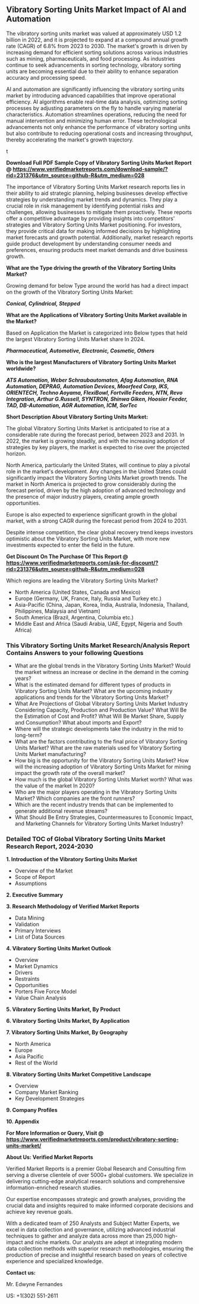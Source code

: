 <h2>Vibratory Sorting Units Market Impact of AI and Automation</h2><p>The vibratory sorting units market was valued at approximately USD 1.2 billion in 2022, and it is projected to expand at a compound annual growth rate (CAGR) of 6.8% from 2023 to 2030. The market's growth is driven by increasing demand for efficient sorting solutions across various industries such as mining, pharmaceuticals, and food processing. As industries continue to seek advancements in sorting technology, vibratory sorting units are becoming essential due to their ability to enhance separation accuracy and processing speed.</p><p>AI and automation are significantly influencing the vibratory sorting units market by introducing advanced capabilities that improve operational efficiency. AI algorithms enable real-time data analysis, optimizing sorting processes by adjusting parameters on the fly to handle varying material characteristics. Automation streamlines operations, reducing the need for manual intervention and minimizing human error. These technological advancements not only enhance the performance of vibratory sorting units but also contribute to reducing operational costs and increasing throughput, thereby accelerating the market's growth trajectory.</p>t</p><p id="" class=""><strong>Download Full PDF Sample Copy of Vibratory Sorting Units Market Report @ <a href="https://www.verifiedmarketreports.com/download-sample/?rid=231376&utm_source=github-R&utm_medium=028" target="_blank">https://www.verifiedmarketreports.com/download-sample/?rid=231376&utm_source=github-R&utm_medium=028</a></strong></p><p>The importance of&nbsp;Vibratory Sorting Units Market research reports lies in their ability to aid strategic planning, helping businesses develop effective strategies by understanding market trends and dynamics. They play a crucial role in risk management by identifying potential risks and challenges, allowing businesses to mitigate them proactively. These reports offer a competitive advantage by providing insights into competitors' strategies and Vibratory Sorting Units Market positioning. For investors, they provide critical data for making informed decisions by highlighting market forecasts and growth potential. Additionally, market research reports guide product development by understanding consumer needs and preferences, ensuring products meet market demands and drive business growth.</p><p><strong>What are the&nbsp;Type driving the growth of the Vibratory Sorting Units Market?</strong></p><p id="" class="">Growing demand for below Type around the world has had a direct impact on the growth of the Vibratory Sorting Units Market:</p><em><strong>Conical, Cylindrical, Stepped</strong></em></p><strong>What are the&nbsp;Applications&nbsp;of Vibratory Sorting Units Market available in the Market?</strong></p><p id="" class="">Based on Application the Market is categorized into Below types that held the largest Vibratory Sorting Units Market share In 2024.</p><em><strong>Pharmaceutical, Automotive, Electronic, Cosmetic, Others</strong></em></p><strong>Who is the largest Manufacturers of Vibratory Sorting Units Market worldwide?</strong></p><p><em><strong>ATS Automation, Weber Schraubautomaten, Afag Automation, RNA Automation, DEPRAG, Automation Devices, Moorfeed Corp, IKS, ORIENTECH, Techno Aoyama, FlexiBowl, Fortville Feeders, NTN, Revo Integration, Arthur G.Russell, SYNTRON, Shinwa Giken, Hoosier Feeder, TAD, DB-Automation, AGR Automation, ICM, SorTec</strong></em></p><p id="" class=""><strong>Short Description About Vibratory Sorting Units Market:</strong></p><p>The global Vibratory Sorting Units Market is anticipated to rise at a considerable rate during the forecast period, between 2023 and 2031. In 2022, the market is growing steadily, and with the increasing adoption of strategies by key players, the market is expected to rise over the projected horizon.</p><p>North America, particularly the United States, will continue to play a pivotal role in the market's development. Any changes in the United States could significantly impact the Vibratory Sorting Units Market growth trends. The market in North America is projected to grow considerably during the forecast period, driven by the high adoption of advanced technology and the presence of major industry players, creating ample growth opportunities.</p><p>Europe is also expected to experience significant growth in the global market, with a strong CAGR during the forecast period from 2024 to 2031.</p><p>Despite intense competition, the clear global recovery trend keeps investors optimistic about the Vibratory Sorting Units Market, with more new investments expected to enter the field in the future.</p><p id="" class=""><strong>Get Discount On The Purchase Of This Report @ <a href="https://www.verifiedmarketreports.com/ask-for-discount/?rid=231376&utm_source=github-R&utm_medium=028" target="_blank">https://www.verifiedmarketreports.com/ask-for-discount/?rid=231376&utm_source=github-R&utm_medium=028</a></strong></p>Which regions are leading the Vibratory Sorting Units Market?</p><ul><li>North America (United States, Canada and Mexico)</li><li>Europe (Germany, UK, France, Italy, Russia and Turkey etc.)</li><li>Asia-Pacific (China, Japan, Korea, India, Australia, Indonesia, Thailand, Philippines, Malaysia and Vietnam)</li><li>South America (Brazil, Argentina, Columbia etc.)</li><li>Middle East and Africa (Saudi Arabia, UAE, Egypt, Nigeria and South Africa)</li></ul><h3 id="" class="">This Vibratory Sorting Units Market Research/Analysis Report Contains Answers to your following Questions</h3><ul><li>What are the global trends in the Vibratory Sorting Units Market? Would the market witness an increase or decline in the demand in the coming years?</li><li>What is the estimated demand for different types of products in Vibratory Sorting Units Market? What are the upcoming industry applications and trends for the Vibratory Sorting Units Market?</li><li>What Are Projections of Global Vibratory Sorting Units Market Industry Considering Capacity, Production and Production Value? What Will Be the Estimation of Cost and Profit? What Will Be Market Share, Supply and Consumption? What about imports and Export?</li><li>Where will the strategic developments take the industry in the mid to long-term?</li><li>What are the factors contributing to the final price of Vibratory Sorting Units Market? What are the raw materials used for Vibratory Sorting Units Market manufacturing?</li><li>How big is the opportunity for the Vibratory Sorting Units Market? How will the increasing adoption of Vibratory Sorting Units Market for mining impact the growth rate of the overall market?</li><li>How much is the global Vibratory Sorting Units Market worth? What was the value of the market In 2020?</li><li>Who are the major players operating in the Vibratory Sorting Units Market? Which companies are the front runners?</li><li>Which are the recent industry trends that can be implemented to generate additional revenue streams?</li><li>What Should Be Entry Strategies, Countermeasures to Economic Impact, and Marketing Channels for Vibratory Sorting Units Market Industry?</li></ul><h3 id="" class="">Detailed TOC of Global Vibratory Sorting Units Market Research Report, 2024-2030</h3><p id="" class=""><strong>1. Introduction of the Vibratory Sorting Units Market</strong></p><ul><li>Overview of the Market</li><li>Scope of Report</li><li>Assumptions</li></ul><p id="" class=""><strong>2. Executive Summary</strong></p><p id="" class=""><strong>3. Research Methodology of Verified Market Reports</strong></p><ul><li>Data Mining</li><li>Validation</li><li>Primary Interviews</li><li>List of Data Sources</li></ul><p id="" class=""><strong>4. Vibratory Sorting Units Market Outlook</strong></p><ul><li>Overview</li><li>Market Dynamics</li><li>Drivers</li><li>Restraints</li><li>Opportunities</li><li>Porters Five Force Model</li><li>Value Chain Analysis</li></ul><p id="" class=""><strong>5. Vibratory Sorting Units Market, By Product</strong></p><p id="" class=""><strong>6. Vibratory Sorting Units Market, By Application</strong></p><p id="" class=""><strong>7. Vibratory Sorting Units Market, By Geography</strong></p><ul><li>North America</li><li>Europe</li><li>Asia Pacific</li><li>Rest of the World</li></ul><p id="" class=""><strong>8. Vibratory Sorting Units Market Competitive Landscape</strong></p><ul><li>Overview</li><li>Company Market Ranking</li><li>Key Development Strategies</li></ul><p id="" class=""><strong>9. Company Profiles</strong></p><p id="" class=""><strong>10. Appendix</strong></p><p id="" class=""><strong>For More Information or Query, Visit @ <a href="https://www.verifiedmarketreports.com/product/vibratory-sorting-units-market/" target="_blank">https://www.verifiedmarketreports.com/product/vibratory-sorting-units-market/</a></strong></p><p id="" class=""><strong>About Us: Verified Market Reports</strong></p><p id="" class="">Verified Market Reports is a premier Global Research and Consulting firm serving a diverse clientele of over 5000+ global customers. We specialize in delivering cutting-edge analytical research solutions and comprehensive information-enriched research studies.</p><p id="" class="">Our expertise encompasses strategic and growth analyses, providing the crucial data and insights required to make informed corporate decisions and achieve key revenue goals.</p><p id="" class="">With a dedicated team of 250 Analysts and Subject Matter Experts, we excel in data collection and governance, utilizing advanced industrial techniques to gather and analyze data across more than 25,000 high-impact and niche markets. Our analysts are adept at integrating modern data collection methods with superior research methodologies, ensuring the production of precise and insightful research based on years of collective experience and specialized knowledge.</p><p id="" class=""><strong>Contact us:</strong></p><p id="" class="">Mr. Edwyne Fernandes</p><p id="" class="">US: +1(302) 551-2611</p>